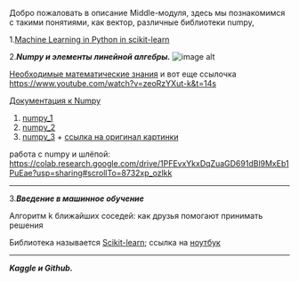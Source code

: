 Добро пожаловать в описание Middle-модуля, здесь мы познакомимся с такими понятиями, как вектор, различные библиотеки numpy, 

1.[Machine Learning in Python in scikit-learn](https://scikit-learn.org/stable/index.html)

2.***Numpy и элементы линейной алгебры.***
![image alt](https://github.com/gr1shan1a/Ai_arrow2023/raw/master/Users/macbook/Documents/GitHub/AI_Arrow2023/image.jpg)

[Необходимые математические знания](https://youtube.com/live/uOSKH4kC76s?feature=share) и вот еще ссылочка
https://www.youtube.com/watch?v=zeoRzYXut-k&t=14s

[Документация к Numpy](https://numpy.org/)

1) [numpy_1](https://drive.google.com/file/d/1zEnY73KXRDNqUHIZjW_joBDIPfEScz9g/view?usp=sharing)
2) [numpy_2](https://drive.google.com/file/d/1Y-p1IBZ2g0FUA_rdp2KYCvXmVyHeyZ17/view?usp=sharing)
3) [numpy_3](https://colab.research.google.com/drive/1PFEvxYkxDqZuaGD691dBl9MxEb1PuEae?usp=sharing) + 
[ссылка на оригинал картинки](https://drive.google.com/file/d/1ipozus1GRwxr1TTZm1iU9ugKs6hGDXhj/view?usp=sharing)

работа с numpy и шлёпой: https://colab.research.google.com/drive/1PFEvxYkxDqZuaGD691dBl9MxEb1PuEae?usp=sharing#scrollTo=8732xp_ozlkk

---
3.***Введение в машинное обучение*** 

Алгоритм k ближайших соседей: как друзья помогают принимать решения

Библиотека называется [Scikit-learn](https://scikit-learn.org/stable/index.html); 
ссылка на [ноутбук](https://drive.google.com/file/d/1OOpSSNvasmObd3aTJc4PX_YZtwh96Ghs/view?usp=sharing)

---

***Kaggle и Github.***



